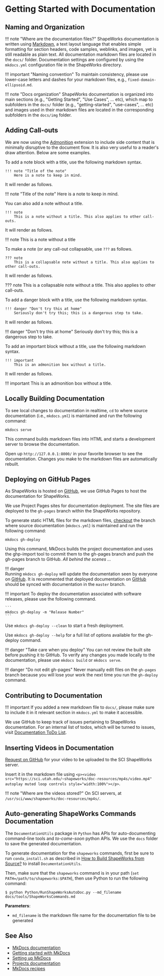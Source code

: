 # Getting Started with Documentation



## Naming and Organization

!!! note "Where are the documentation files?" 
    ShapeWorks documentation is written using [Markdown](../dev/markdown.md#markdown-basics), a text layout language that enables simple formatting for section headers, code samples, weblinks, and images, yet is still readable as plain text. All documentation markdown files are located in the `docs/` folder. Documentation settings are configured by using the `mkdocs.yml` configuration file in the ShapeWorks directory.


!!! important "Naming convention"
    To maintain consistency, please use lower-case letters and dashes for your markdown files, e.g., `fixed-domain-ellipsoid.md`.  

!!! note "Docs organization"
    ShapeWorks documentation is organized into main sections (e.g., "Getting Started", "Use Cases", ... etc), which map to subfolders in the `docs/` folder (e.g., "getting-started", "use-cases", ... etc) and images used in their markdown files are located in the corresponding subfolders in the `docs/img` folder.

## Adding Call-outs

We are now using the [Admonition](https://python-markdown.github.io/extensions/admonition/) extension to include side content that is minimally disruptive to the document flow. It is also very useful to a reader's draw attention. Below are some examples.

To add a note block with a title, use the following markdown syntax.

```
!!! note "Title of the note"
    Here is a note to keep in mind.
```

It will render as follows.

!!! note "Title of the note"
    Here is a note to keep in mind.
    

You can also add a note without a title.

```
!!! note 
    This is a note without a title. This also applies to other call-outs.
```

It will render as follows.

!!! note 
    This is a note without a title

To make a note (or any call-out collapsable, use `???` as follows.

```
??? note 
    This is a collapsable note without a title. This also applies to other call-outs.
```

It will render as follows.

??? note 
    This is a collapsable note without a title. This also applies to other call-outs.


To add a danger block with a title, use the following markdown syntax.

```
!!! danger "Don't try this at home"
    Seriously don't try this; this is a dangerous step to take.
```

It will render as follows.

!!! danger "Don't try this at home"
    Seriously don't try this; this is a dangerous step to take.
  
  
To add an important block without a title, use the following markdown syntax.   
 
``` 
!!! important 
    This is an admonition box without a title.
```    
   
It will render as follows.
 
!!! important 
    This is an admonition box without a title.
    
## Locally Building Documentation
  
To see local changes to documentation in realtime, `cd` to where source documentation (i.e., `mkdocs.yml`) is maintained and run the following command:

```
mkdocs serve
```

This command builds markdown files into HTML and starts a development server to browse the documentation. 

Open up `http://127.0.0.1:8000/` in your favorite browser to see the documentation. Changes you make to the markdown files are automatically rebuilt.


## Deploying on GitHub Pages

As ShapeWorks is hosted on [GitHub](https://github.com/SCIInstitute/ShapeWorks), we use GitHub Pages to host the documentation for ShapeWorks. 

We use Project Pages sites for documentation deployment. The site files are deployed to the `gh-pages` branch within the ShapeWorks repository.

To generate static HTML files for the markdown files, [checkout](build.md#clone-source) the branch where source documentation (`mkdocs.yml`) is maintained and run the following command:

```
mkdocs gh-deploy
```

Using this command, MkDocs builds the project documentation and uses the ghp-import tool to commit them to the gh-pages branch and push the gh-pages branch to GitHub. *All behind the scenes ...*


!!! danger  
    Running `mkdocs gh-deploy` will update the documentation seen by everyone on [GitHub](https://github.com/SCIInstitute/ShapeWorks). It is recommented that deployed documentation on [GitHub](https://github.com/SCIInstitute/ShapeWorks) should be synced with documentation in the `master` branch.

!!! important 
    To deploy the documentation associated with software releases, please use the following command.

    ```
    mkdocs gh-deploy -m "Release Number"
    ```

Use `mkdocs gh-deploy --clean` to start a fresh deployment.   

Use `mkdocs gh-deploy --help` for a full list of options available for the gh-deploy command.

!!! danger "Take care when you deploy"
    You can not review the built site before pushing it to GitHub. To verify any changes you made locally to the documentation, please use `mkdocs build` or `mkdocs serve`.  
 
!!! danger "Do not edit gh-pages"
    Never manually edit files on the `gh-pages` branch because you will lose your work the next time you run the `gh-deploy` command.


## Contributing to Documentation

!!! important
    If you added a new markdown file to `docs/`, please make sure to include it in it relevant section in `mkdocs.yml` to make it accessible.

We use GitHub to keep track of issues pertaining to ShapeWorks documentation. For an internal list of todos, which will be turned to issues, visit [Documentation ToDo List](../todo.md).

## Inserting Videos in Documentation

[Request on GitHub](https://github.com/SCIInstitute/ShapeWorks/issues/new) for your video to be uploaded to the SCI ShapeWorks server.

Insert it in the markdown file using `<p><video src="https://sci.utah.edu/~shapeworks/doc-resources/mp4s/video.mp4" autoplay muted loop controls style="width:100%"></p>`.

!!! note "Where are the videos stored?" 
    On SCI servers, at `/usr/sci/www/shapeworks/doc-resources/mp4s/`.



## Auto-generating ShapeWorks Commands Documentation

The `DocumentationUtils` package in `Python` has APIs for auto-documenting command-line tools and *to-come-soon* python APIs. We use the `docs` folder to save the generated documentation.


To generate documentation for the `shapeworks` commands, first be sure to run `conda_install.sh` as described in [How to Build ShapeWorks from Source?](build.md) to install `DocumentationUtils`.


Then, make sure that the `shapeworks` command is in your path (`set PATH=/path/to/shapeworks:$PATH`), then use Python to run the following command:


```shell
$ python Python/RunShapeWorksAutoDoc.py --md_filename docs/tools/ShapeWorksCommands.md
```
    
    
**Parameters**:    

  - `md_filename` is the markdown file name for the documentation file to be generated


## See Also
- [MkDocs documentation](https://mkdocs.readthedocs.io/en/stable/)
- [Getting started with MkDocs](https://docs.readthedocs.io/en/stable/intro/getting-started-with-mkdocs.html)
- [Setting up MkDocs](https://mikedemaso.com/tech/2019-06-20-setting-up-mkdocs/)
- [Projects documentation](https://netgen.io/blog/the-most-overlooked-part-in-software-development-writing-project-documentation)
- [MkDocs recipes](https://github.com/mkdocs/mkdocs/wiki/MkDocs-Recipes)


